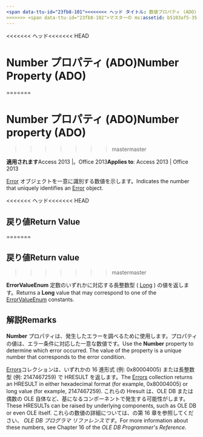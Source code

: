```yaml
---
<span data-ttu-id="23fb8-101"><<<<<<< ヘッド タイトル: 数値プロパティ (ADO) TOCTitle: 数値プロパティ (ADO) === タイトル: 番号のプロパティ (ADO) TOCTitle: プロパティ (ADO) の番号</span><span class="sxs-lookup"><span data-stu-id="23fb8-101"><<<<<<< HEAD title: Number Property (ADO) TOCTitle: Number Property (ADO) ======= title: Number property (ADO) TOCTitle: Number property (ADO)</span></span>
>>>>>>> <span data-ttu-id="23fb8-102">マスターの ms:assetid: b5103af5-356b-ec74-cd62-86e59467d491 ms:mtpsurl: https://msdn.microsoft.com/library/JJ249868(v=office.15) ms:contentKeyID: 48547243 ms.date: 2015/09/18 mtps_version: v=office.15</span><span class="sxs-lookup"><span data-stu-id="23fb8-102">master ms:assetid: b5103af5-356b-ec74-cd62-86e59467d491 ms:mtpsurl: https://msdn.microsoft.com/library/JJ249868(v=office.15) ms:contentKeyID: 48547243 ms.date: 09/18/2015 mtps_version: v=office.15</span></span>
---
```


<span data-ttu-id="23fb8-103"><<<<<<< ヘッド</span><span class="sxs-lookup"><span data-stu-id="23fb8-103"><<<<<<< HEAD</span></span>
# <a name="number-property-ado"></a><span data-ttu-id="23fb8-104">Number プロパティ (ADO)</span><span class="sxs-lookup"><span data-stu-id="23fb8-104">Number Property (ADO)</span></span>
=======
# <a name="number-property-ado"></a><span data-ttu-id="23fb8-105">Number プロパティ (ADO)</span><span class="sxs-lookup"><span data-stu-id="23fb8-105">Number property (ADO)</span></span>
>>>>>>> <span data-ttu-id="23fb8-106">master</span><span class="sxs-lookup"><span data-stu-id="23fb8-106">master</span></span>


<span data-ttu-id="23fb8-107">**適用されます**Access 2013 |。Office 2013</span><span class="sxs-lookup"><span data-stu-id="23fb8-107">**Applies to**: Access 2013 | Office 2013</span></span>

<span data-ttu-id="23fb8-108">[Error](error-object-ado.md) オブジェクトを一意に識別する数値を示します。</span><span class="sxs-lookup"><span data-stu-id="23fb8-108">Indicates the number that uniquely identifies an [Error](error-object-ado.md) object.</span></span>

<span data-ttu-id="23fb8-109"><<<<<<< ヘッド</span><span class="sxs-lookup"><span data-stu-id="23fb8-109"><<<<<<< HEAD</span></span>
## <a name="return-value"></a><span data-ttu-id="23fb8-110">戻り値</span><span class="sxs-lookup"><span data-stu-id="23fb8-110">Return Value</span></span>
=======
## <a name="return-value"></a><span data-ttu-id="23fb8-111">戻り値</span><span class="sxs-lookup"><span data-stu-id="23fb8-111">Return value</span></span>
>>>>>>> <span data-ttu-id="23fb8-112">master</span><span class="sxs-lookup"><span data-stu-id="23fb8-112">master</span></span>

<span data-ttu-id="23fb8-113">**ErrorValueEnum** 定数のいずれかに対応する長整数型 ( [Long](errorvalueenum.md) ) の値を返します。</span><span class="sxs-lookup"><span data-stu-id="23fb8-113">Returns a **Long** value that may correspond to one of the [ErrorValueEnum](errorvalueenum.md) constants.</span></span>

## <a name="remarks"></a><span data-ttu-id="23fb8-114">解説</span><span class="sxs-lookup"><span data-stu-id="23fb8-114">Remarks</span></span>

<span data-ttu-id="23fb8-p101">**Number** プロパティは、発生したエラーを調べるために使用します。プロパティの値は、エラー条件に対応した一意な数値です。</span><span class="sxs-lookup"><span data-stu-id="23fb8-p101">Use the **Number** property to determine which error occurred. The value of the property is a unique number that corresponds to the error condition.</span></span>

<span data-ttu-id="23fb8-117">[Errors](errors-collection-ado.md)コレクションは、いずれかの 16 進形式 (例: 0x80004005) または長整数型 (例: 2147467259) で HRESULT を返します。</span><span class="sxs-lookup"><span data-stu-id="23fb8-117">The [Errors](errors-collection-ado.md) collection returns an HRESULT in either hexadecimal format (for example, 0x80004005) or long value (for example, 2147467259).</span></span> <span data-ttu-id="23fb8-118">これらの Hresult は、OLE DB または偶数の OLE 自体など、基になるコンポーネントで発生する可能性がします。</span><span class="sxs-lookup"><span data-stu-id="23fb8-118">These HRESULTs can be raised by underlying components, such as OLE DB or even OLE itself.</span></span> <span data-ttu-id="23fb8-119">これらの数値の詳細については、の第 16 章を参照してください、 *OLE DB プログラマ リファレンスです*。</span><span class="sxs-lookup"><span data-stu-id="23fb8-119">For more information about these numbers, see Chapter 16 of the *OLE DB Programmer's Reference.*</span></span>

